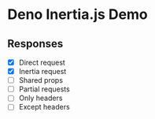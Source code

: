 # Deno Inertia.js Demo

## Responses

- [x] Direct request
- [x] Inertia request
- [ ] Shared props
- [ ] Partial requests
- [ ] Only headers
- [ ] Except headers
